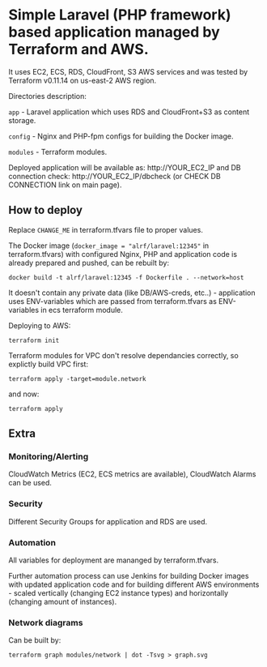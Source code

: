 # Simple Laravel (PHP framework) based application managed by Terraform and AWS.

It uses EC2, ECS, RDS, CloudFront, S3 AWS services and was tested by Terraform v0.11.14 on us-east-2 AWS region.

Directories description:

`app` - Laravel application which uses RDS and CloudFront+S3 as content storage.

`config` - Nginx and PHP-fpm configs for building the Docker image.

`modules` - Terraform modules.

Deployed application will be available as: http://YOUR_EC2_IP and DB connection check: http://YOUR_EC2_IP/dbcheck (or CHECK DB CONNECTION link on main page).


## How to deploy

Replace `CHANGE_ME` in terraform.tfvars file to proper values.

The Docker image (`docker_image = "alrf/laravel:12345"` in terraform.tfvars) with configured Nginx, PHP and application code is already prepared and pushed, can be rebuilt by:

`docker build -t alrf/laravel:12345 -f Dockerfile . --network=host`

It doesn't contain any private data (like DB/AWS-creds, etc..) - application uses ENV-variables which are passed from terraform.tfvars as ENV-variables in ecs terraform module.

Deploying to AWS:

`terraform init`

Terraform modules for VPC don't resolve dependancies correctly, so explictly build VPC first:

`terraform apply -target=module.network`

and now:

`terraform apply`


## Extra

### Monitoring/Alerting

CloudWatch Metrics (EC2, ECS metrics are available), CloudWatch Alarms can be used.

### Security

Different Security Groups for application and RDS are used.

### Automation

All variables for deployment are mananged by terraform.tfvars. 

Further automation process can use Jenkins for building Docker images with updated application code and for building different AWS environments - scaled vertically (changing EC2 instance types) and horizontally (changing amount of instances).

### Network diagrams

Can be built by:

`terraform graph modules/network | dot -Tsvg > graph.svg`
